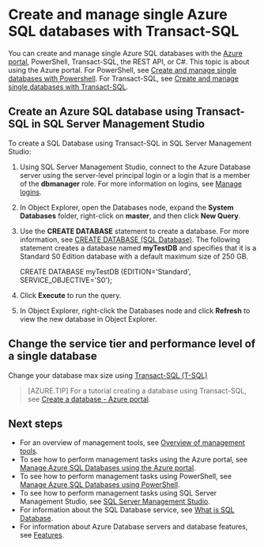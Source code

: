 <properties
    pageTitle="T-SQL: Create and manage single Azure SQL databases | Azure"
    description="Quick reference on how to create and manage single Azure SQL database using the Azure portal"
    services="sql-database"
    documentationcenter=""
    author="CarlRabeler"
    manager="jhubbard"
    editor="" />
<tags
    ms.service="sql-database"
    ms.custom="single databases"
    ms.devlang="NA"
    ms.workload="data-management"
    ms.topic="article"
    ms.tgt_pltfrm="NA"
    ms.date="02/06/2017"
    wacn.date=""
    ms.author="carlrab" />

# Create and manage single Azure SQL databases with Transact-SQL

You can create and manage single Azure SQL databases with the [Azure portal](https://portal.azure.cn/), PowerShell, Transact-SQL, the REST API, or C#. This topic is about using the Azure portal. For PowerShell, see [Create and manage single databases with Powershell](/documentation/articles/sql-database-manage-single-databases-powershell/). For Transact-SQL, see [Create and manage single databases with Transact-SQL](/documentation/articles/sql-database-manage-single-databases-tsql/). 

## Create an Azure SQL database using Transact-SQL in SQL Server Management Studio

To create a SQL Database using Transact-SQL in SQL Server Management Studio:

1. Using SQL Server Management Studio, connect to the Azure Database server using the server-level principal login or a login that is a member of the **dbmanager** role. For more information on logins, see [Manage logins](/documentation/articles/sql-database-manage-logins/).
2. In Object Explorer, open the Databases node, expand the **System Databases** folder, right-click on **master**, and then click **New Query**.
3. Use the **CREATE DATABASE** statement to create a database. For
  more information, see [CREATE DATABASE (SQL Database)](https://msdn.microsoft.com/zh-cn/library/dn268335.aspx). The following statement creates a database named **myTestDB** and specifies that it is a Standard S0 Edition database with a default maximum size of 250 GB.
  
      CREATE DATABASE myTestDB
      (EDITION='Standard',
       SERVICE_OBJECTIVE='S0');

4. Click **Execute** to run the query.
5. In Object Explorer, right-click the Databases node and click **Refresh** to view the new database in Object Explorer. 


## Change the service tier and performance level of a single database
Change your database max size using [Transact-SQL (T-SQL)](https://msdn.microsoft.com/zh-cn/library/mt574871.aspx)

> [AZURE.TIP]
> For a tutorial creating a database using Transact-SQL, see [Create a database - Azure portal](/documentation/articles/sql-database-get-started/).
>

## Next steps
* For an overview of management tools, see [Overview of management tools](/documentation/articles/sql-database-manage-overview/).
* To see how to perform management tasks using the Azure portal, see [Manage Azure SQL Databases using the Azure portal](/documentation/articles/sql-database-manage-portal/).
* To see how to perform management tasks using PowerShell, see [Manage Azure SQL Databases using PowerShell](/documentation/articles/sql-database-manage-powershell/).
* To see how to perform management tasks using SQL Server Management Studio, see [SQL Server Management Studio](/documentation/articles/sql-database-manage-azure-ssms/).
* For information about the SQL Database service, see [What is SQL Database](/documentation/articles/sql-database-technical-overview/). 
* For information about Azure Database servers and database features, see [Features](/documentation/articles/sql-database-features/).
